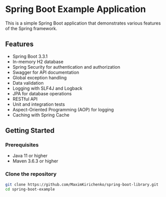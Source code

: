 # Spring Boot Example Application

This is a simple Spring Boot application that demonstrates various features of the Spring framework.

## Features

- Spring Boot 3.3.1
- In-memory H2 database
- Spring Security for authentication and authorization
- Swagger for API documentation
- Global exception handling
- Data validation
- Logging with SLF4J and Logback
- JPA for database operations
- RESTful API
- Unit and integration tests
- Aspect-Oriented Programming (AOP) for logging
- Caching with Spring Cache

## Getting Started

### Prerequisites

- Java 11 or higher
- Maven 3.6.3 or higher

### Clone the repository

```bash
git clone https://github.com/MaximKirichenko/spring-boot-library.git
cd spring-boot-example

